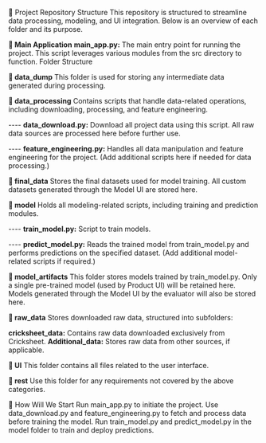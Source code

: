 📁 Project Repository Structure
This repository is structured to streamline data processing, modeling, and UI integration. Below is an overview of each folder and its purpose.


**🚀 Main Application**
**main_app.py:** The main entry point for running the project. This script leverages various modules from the src directory to function.
Folder Structure


**📁 data_dump**
This folder is used for storing any intermediate data generated during processing.

**📁 data_processing**
Contains scripts that handle data-related operations, including downloading, processing, and feature engineering.

---- **data_download.py:** Download all project data using this script. All raw data sources are processed here before further use.

---- **feature_engineering.py:** Handles all data manipulation and feature engineering for the project.
(Add additional scripts here if needed for data processing.)

**📁 final_data**
Stores the final datasets used for model training. All custom datasets generated through the Model UI are stored here.

**📁 model**
Holds all modeling-related scripts, including training and prediction modules.

---- **train_model.py:** Script to train models.

---- **predict_model.py:** Reads the trained model from train_model.py and performs predictions on the specified dataset.
(Add additional model-related scripts if required.)

**📁 model_artifacts**
This folder stores models trained by train_model.py. Only a single pre-trained model (used by Product UI) will be retained here. Models generated through the Model UI by the evaluator will also be stored here.


**📁 raw_data**
Stores downloaded raw data, structured into subfolders:

**cricksheet_data:** Contains raw data downloaded exclusively from Cricksheet.
**Additional_data:** Stores raw data from other sources, if applicable.


**📁 UI**
This folder contains all files related to the user interface.

**📁 rest**
Use this folder for any requirements not covered by the above categories.

🔧 How Will We Start
Run main_app.py to initiate the project.
Use data_download.py and feature_engineering.py to fetch and process data before training the model.
Run train_model.py and predict_model.py in the model folder to train and deploy predictions.
